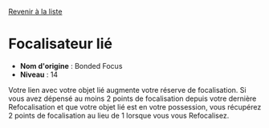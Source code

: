 [Revenir à la liste](list.md)

# Focalisateur lié

 * **Nom d'origine** : Bonded Focus
 * **Niveau** : 14


<p>Votre lien avec votre objet lié augmente votre réserve de focalisation. Si vous avez dépensé au moins 2 points de focalisation depuis votre dernière Refocalisation et que votre objet lié est en votre possession, vous récupérez 2 points de focalisation au lieu de 1 lorsque vous vous Refocalisez.</p>